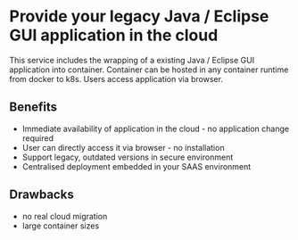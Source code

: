 # Provide your legacy Java / Eclipse GUI application in the cloud

This service includes the wrapping of a existing Java / Eclipse GUI application into container.
Container can be hosted in any container runtime from docker to k8s.
Users access  application via browser.

## Benefits

* Immediate availability of application in the cloud - no application change required
* User can directly access it via browser - no installation
* Support legacy, outdated versions in secure environment
* Centralised deployment embedded in your SAAS environment

## Drawbacks

* no real cloud migration
* large container sizes